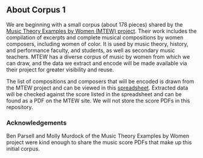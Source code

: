 ## About Corpus 1
We are beginning with a small corpus (about 178 pieces) shared by the [Music Theory Examples by Women (MTEW) project](https://musictheoryexamplesbywomen.com/). Their work includes the compilation of excerpts and complete musical compositions by women composers, including women of color. It is used by music theory, history, and performance faculty, and students, as well as secondary music teachers. MTEW has a diverse corpus of music by women from which we can draw, and the data we extract and encode will be made available via their project for greater visibility and reuse.

The list of compositions and composers that will be encoded is drawn from the MTEW project and can be viewed in this [spreadsheet](https://docs.google.com/spreadsheets/d/1Z9dzcnmz6S_bHAwdTHTnPlaDxmvbVXNBCqfpHvhmcWU/edit?usp=sharing).
Extracted data will be checked against the score listed in the spreadsheet and can be found as a PDF on the MTEW site. We will not store the score PDFs in this repository. 

### Acknowledgements
Ben Parsell and Molly Murdock of the Music Theory Examples by Women project were kind enough to share the music score PDFs that make up this initial corpus.
